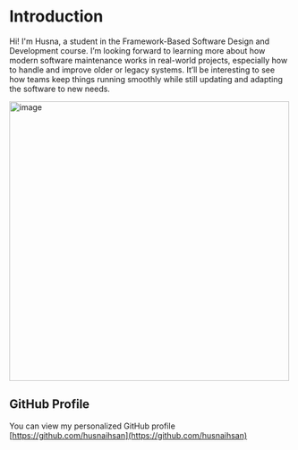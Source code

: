 # Introduction
Hi! I'm Husna, a student in the Framework-Based Software Design and Development course. 
I’m looking forward to learning more about how modern software maintenance works in real-world projects, especially how to handle and improve older or legacy systems. It’ll be interesting to see how teams keep things running smoothly while still updating and adapting the software to new needs.

<img width="500" height="500" alt="image" src="https://github.com/user-attachments/assets/9f61884c-f34c-4cc9-8383-c8a68b0531cc" />

## GitHub Profile

You can view my personalized GitHub profile [https://github.com/husnaihsan](https://github.com/husnaihsan)

